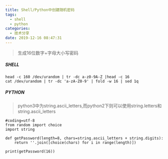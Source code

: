 ```yaml
---
title: Shell/Python中创建随机密码
tags:
  - shell
  - python
categories:
  - 技术分享
date: 2019-12-16 08:47:31
---
```


> 生成16位数字+字母大小写密码

##### SHELL 
```
head -c 160 /dev/urandom | tr -dc a-z0-9A-Z |head -c 16
cat /dev/urandom | tr -dc 'a-zA-Z0-9' | fold -w 16 | sed 1q
```

##### PYTHON

> python3中为string.ascii_letters,而python2下则可以使用string.letters和string.ascii_letters

```
#coding=utf-8
from random import choice
import string

def getPassword(length=8, chars=string.ascii_letters + string.digits):
    return ''.join([choice(chars) for i in range(length)])

print(getPassword(16))
```





